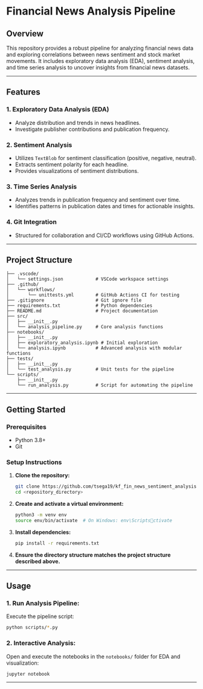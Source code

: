 
# Financial News Analysis Pipeline

## Overview

This repository provides a robust pipeline for analyzing financial news data and exploring correlations between news sentiment and stock market movements. It includes exploratory data analysis (EDA), sentiment analysis, and time series analysis to uncover insights from financial news datasets.

---

## Features

### 1. **Exploratory Data Analysis (EDA)**
- Analyze distribution and trends in news headlines.
- Investigate publisher contributions and publication frequency.

### 2. **Sentiment Analysis**
- Utilizes `TextBlob` for sentiment classification (positive, negative, neutral).
- Extracts sentiment polarity for each headline.
- Provides visualizations of sentiment distributions.

### 3. **Time Series Analysis**
- Analyzes trends in publication frequency and sentiment over time.
- Identifies patterns in publication dates and times for actionable insights.

### 4. **Git Integration**
- Structured for collaboration and CI/CD workflows using GitHub Actions.

---

## Project Structure

```plaintext
├── .vscode/
│   └── settings.json            # VSCode workspace settings
├── .github/
│   └── workflows/
│       └── unittests.yml        # GitHub Actions CI for testing
├── .gitignore                   # Git ignore file
├── requirements.txt             # Python dependencies
├── README.md                    # Project documentation
├── src/
│   ├── __init__.py
│   └── analysis_pipeline.py     # Core analysis functions
├── notebooks/
│   ├── __init__.py
│   ├── exploratory_analysis.ipynb # Initial exploration
│   └── analysis.ipynb           # Advanced analysis with modular functions
├── tests/
│   ├── __init__.py
│   └── test_analysis.py         # Unit tests for the pipeline
└── scripts/
    ├── __init__.py
    └── run_analysis.py          # Script for automating the pipeline
```

---

## Getting Started

### Prerequisites
- Python 3.8+
- Git

### Setup Instructions
1. **Clone the repository:**
   ```bash
   git clone https://github.com/tsega19/kf_fin_news_sentiment_analysis.git
   cd <repository_directory>
   ```

2. **Create and activate a virtual environment:**
   ```bash
   python3 -m venv env
   source env/bin/activate  # On Windows: env\Scriptsctivate
   ```

3. **Install dependencies:**
   ```bash
   pip install -r requirements.txt
   ```

4. **Ensure the directory structure matches the project structure described above.**

---

## Usage

### 1. **Run Analysis Pipeline:**
   Execute the pipeline script:
   ```bash
   python scripts/*.py
   ```

### 2. **Interactive Analysis:**
   Open and execute the notebooks in the `notebooks/` folder for EDA and visualization:
   ```bash
   jupyter notebook
   ```

---
